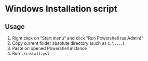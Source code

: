 # Windows Installation script

## Usage

1. Right click on "Start menu" and click "Run Powershell (as Admin)"
2. Copy current folder absolute directory (such as `C:\....`)
3. Paste on opened Powershell instance
4. Run `./install.ps1`

